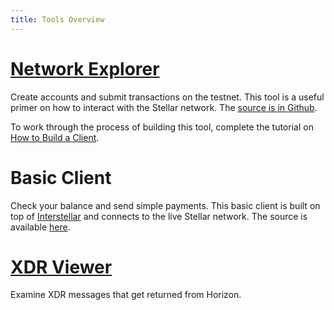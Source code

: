 ```yaml
---
title: Tools Overview
---
```


# [Network Explorer](https://stellar.github.io/network-explorer/)
Create accounts and submit transactions on the testnet. This tool is a useful primer on how to interact with the Stellar network. The [source is in Github](https://github.com/stellar/stellar-tutorials/tree/master/network-explorer).

To work through the process of building this tool, complete the tutorial on [How to Build a Client](https://stellar.github.io/network-explorer/).

# Basic Client
Check your balance and send simple payments. This basic client is built on top of [Interstellar](https://github.com/stellar/interstellar) and connects to the live Stellar network. The source is available [here](https://github.com/stellar/interstellar-basic-client).

# [XDR Viewer](http://bartekn.github.io/stellar-xdr-debugger/)
Examine XDR messages that get returned from Horizon.
